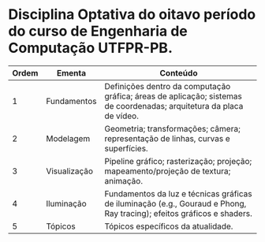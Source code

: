 # Disciplina Optativa do oitavo período do curso de Engenharia de Computação UTFPR-PB.
| Ordem | Ementa      | Conteúdo                                                                                          |
|-------|-------------|---------------------------------------------------------------------------------------------------|
| 1     | Fundamentos | Definições dentro da computação gráfica; áreas de aplicação; sistemas de coordenadas; arquitetura da placa de vídeo. |
| 2     | Modelagem   | Geometria; transformações; câmera; representação de linhas, curvas e superfícies.                 |
| 3     | Visualização | Pipeline gráfico; rasterização; projeção; mapeamento/projeção de textura; animação.               |
| 4     | Iluminação  | Fundamentos da luz e técnicas gráficas de iluminação (e.g., Gouraud e Phong, Ray tracing); efeitos gráficos e shaders. |
| 5     | Tópicos     | Tópicos específicos da atualidade.                                                                 |
